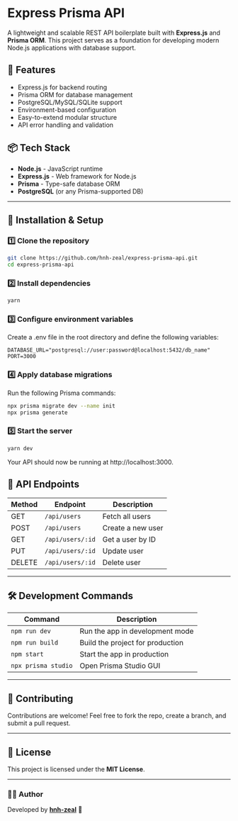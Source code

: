 # Express Prisma API

A lightweight and scalable REST API boilerplate built with **Express.js** and **Prisma ORM**. This project serves as a foundation for developing modern Node.js applications with database support.

## 🚀 Features

- Express.js for backend routing
- Prisma ORM for database management
- PostgreSQL/MySQL/SQLite support
- Environment-based configuration
- Easy-to-extend modular structure
- API error handling and validation

## 📦 Tech Stack

- **Node.js** - JavaScript runtime
- **Express.js** - Web framework for Node.js
- **Prisma** - Type-safe database ORM
- **PostgreSQL** (or any Prisma-supported DB)

---

## 🔧 Installation & Setup

### 1️⃣ Clone the repository

```sh
git clone https://github.com/hnh-zeal/express-prisma-api.git
cd express-prisma-api
```

### 2️⃣ Install dependencies
```sh
yarn
```

### 3️⃣ Configure environment variables
Create a .env file in the root directory and define the following variables:
```.env
DATABASE_URL="postgresql://user:password@localhost:5432/db_name"
PORT=3000
```

### 4️⃣ Apply database migrations
Run the following Prisma commands:
```sh
npx prisma migrate dev --name init
npx prisma generate
```

### 5️⃣ Start the server
```sh
yarn dev
```
Your API should now be running at http://localhost:3000.

## 📌 API Endpoints

| Method | Endpoint       | Description         |
|--------|--------------|---------------------|
| GET    | `/api/users` | Fetch all users     |
| POST   | `/api/users` | Create a new user   |
| GET    | `/api/users/:id` | Get a user by ID |
| PUT    | `/api/users/:id` | Update user      |
| DELETE | `/api/users/:id` | Delete user      |

---

## 🛠 Development Commands

| Command            | Description                      |
|--------------------|--------------------------------|
| `npm run dev`     | Run the app in development mode |
| `npm run build`   | Build the project for production |
| `npm start`       | Start the app in production     |
| `npx prisma studio` | Open Prisma Studio GUI        |

---

## 🤝 Contributing

Contributions are welcome! Feel free to fork the repo, create a branch, and submit a pull request.

---

## 📜 License

This project is licensed under the **MIT License**.

---

### 👨‍💻 Author

Developed by **[hnh-zeal](https://github.com/hnh-zeal)** 🚀




